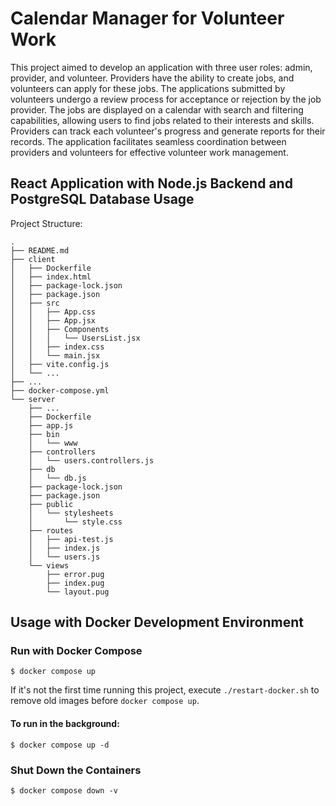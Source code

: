# Calendar Manager for Volunteer Work

This project aimed to develop an application with three user roles: admin, provider, and volunteer. Providers have the ability to create jobs, and volunteers can apply for these jobs. The applications submitted by volunteers undergo a review process for acceptance or rejection by the job provider. The jobs are displayed on a calendar with search and filtering capabilities, allowing users to find jobs related to their interests and skills. Providers can track each volunteer's progress and generate reports for their records. The application facilitates seamless coordination between providers and volunteers for effective volunteer work management.

## React Application with Node.js Backend and PostgreSQL Database Usage

Project Structure:
```
.
├── README.md
├── client
│   ├── Dockerfile
│   ├── index.html
│   ├── package-lock.json
│   ├── package.json
│   ├── src
│   │   ├── App.css
│   │   ├── App.jsx
│   │   ├── Components
│   │   │   └── UsersList.jsx
│   │   ├── index.css
│   │   └── main.jsx
│   ├── vite.config.js
│   └── ...
├── ...
├── docker-compose.yml
└── server
    ├── ...
    ├── Dockerfile
    ├── app.js
    ├── bin
    │   └── www
    ├── controllers
    │   └── users.controllers.js
    ├── db
    │   └── db.js
    ├── package-lock.json
    ├── package.json
    ├── public
    │   └── stylesheets
    │       └── style.css
    ├── routes
    │   ├── api-test.js
    │   ├── index.js
    │   └── users.js
    └── views
        ├── error.pug
        ├── index.pug
        └── layout.pug
```

## Usage with Docker Development Environment

### Run with Docker Compose

```
$ docker compose up
```

If it's not the first time running this project, execute `./restart-docker.sh` to remove old images before `docker compose up`.

#### To run in the background:
```
$ docker compose up -d
```

### Shut Down the Containers

```
$ docker compose down -v
```
